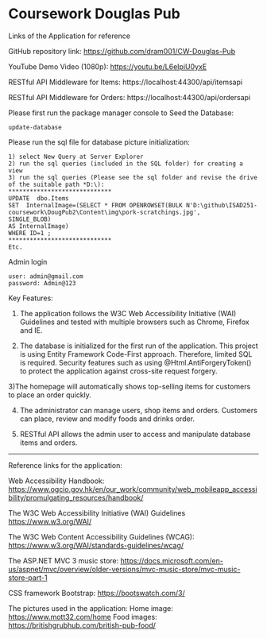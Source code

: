 Coursework Douglas Pub
==================

Links of the Application for reference

GitHub repository link: 
https://github.com/dram001/CW-Douglas-Pub

YouTube Demo Video (1080p):
https://youtu.be/L6eIpiU0yxE

RESTful API Middleware for Items:
https://localhost:44300/api/itemsapi

RESTful API Middleware for Orders:
https://localhost:44300/api/ordersapi

Please first run the package manager console to Seed the Database: 

    update-database
	
Please run the sql file for database picture initialization: 

    1) select New Query at Server Explorer
	2) run the sql queries (included in the SQL folder) for creating a view 
	3) run the sql queries (Please see the sql folder and revise the drive of the suitable path *D:\): 
	*****************************
	UPDATE  dbo.Items   
	SET  InternalImage=(SELECT * FROM OPENROWSET(BULK N'D:\github\ISAD251-coursework\DougPub2\Content\img\pork-scratchings.jpg', 		SINGLE_BLOB) 
	AS InternalImage)
	WHERE ID=1 ;
	*****************************
	Etc.


Admin login

    user: admin@gmail.com
    password: Admin@123    

Key Features:

1) The application follows the W3C Web Accessibility Initiative (WAI) Guidelines and tested with multiple browsers such as Chrome, Firefox and IE.

2) The database is initialized for the first run of the application. This project is using Entity Framework Code-First approach. Therefore, limited SQL is required. Security features such as using @Html.AntiForgeryToken() to protect the application against cross-site request forgery.

3)The homepage will automatically shows top-selling items for customers to place an order quickly. 

4) The administrator can manage users, shop items and orders. Customers can place, review and modify foods and drinks order.

5) RESTful API allows the admin user to access and manipulate database items and orders.

******************************************
Reference links for the application:

Web Accessibility Handbook:
https://www.ogcio.gov.hk/en/our_work/community/web_mobileapp_accessibility/promulgating_resources/handbook/

The W3C Web Accessibility Initiative (WAI) Guidelines 
https://www.w3.org/WAI/

The W3C Web Content Accessibility Guidelines (WCAG):
https://www.w3.org/WAI/standards-guidelines/wcag/

The ASP.NET MVC 3 music store: 
https://docs.microsoft.com/en-us/aspnet/mvc/overview/older-versions/mvc-music-store/mvc-music-store-part-1

CSS framework Bootstrap:
https://bootswatch.com/3/

The pictures used in the application:
Home image:
https://www.mott32.com/home
Food images: 
https://britishgrubhub.com/british-pub-food/


